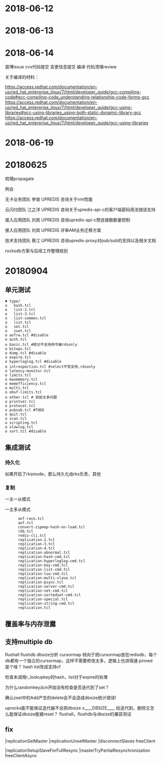 # 2018-06-12

# 2018-06-13

# 2018-06-14

苗博issue
cvs代码提交
变更信息提交
编译
代码清理review

关于编译的材料：

https://access.redhat.com/documentation/en-us/red_hat_enterprise_linux/7/html/developer_guide/gcc-compiling-code#gcc-compiling-code_understanding-relationship-code-forms-gcc
https://access.redhat.com/documentation/en-us/red_hat_enterprise_linux/7/html/developer_guide/gcc-using-libraries#gcc-using-libraries_using-both-static-dynamic-library-gcc
https://access.redhat.com/documentation/en-us/red_hat_enterprise_linux/7/html/developer_guide/gcc-using-libraries

# 2018-06-19

# 20180625

梳理propagate

例会

无卡业务团队 李俊 UPREDIS
咨询关于rmt性能

云闪付团队 江之洋 UPREDIS
咨询关于upredis-api-c的客户端密码用法错误支持

接入应用团队 刘宾 UPREDIS
咨询upredis-api-c预连接数数量控制

接入应用团队 刘宾 UPREDIS
评审AM业务迁移方案

技术支持团队 蔡江 UPREDIS
咨询upredis-proxy对pub/sub的支持以及相关文档

rocksdb方案与后续工作整理规划


# 20180904

## 单元测试

```
▼ type/
o   hash.tcl
o   list-2.tcl
o   list-3.tcl
o   list-common.tcl
o   list.tcl
o   set.tcl
o   zset.tcl
o aofrw.tcl #disable
o auth.tcl
o basic.tcl #部分不支持命令被rdsonly
o bitops.tcl
o dump.tcl #disable
o expire.tcl
o hyperloglog.tcl #disable
o introspection.tcl #select不受支持,rdsonly
o latency-monitor.tcl
o limits.tcl
o maxmemory.tcl
o memefficiency.tcl
o multi.tcl
o obuf-limits.tcl
o other.tcl # 目前太多问题
o printver.tcl
o protocol.tcl
o pubsub.tcl #TODO
o quit.tcl
o scan.tcl
o scripting.tcl
o slowlog.tcl
o sort.tcl #disable
```

## 集成测试


### 持久化

如果开启了rksmode，那么持久化由rks负责，其他

### 复制

一主一从模式

一主多从模式



```
      aof-race.tcl
      aof.tcl
      convert-zipmap-hash-on-load.tcl
      rdb.tcl
      redis-cli.tcl
      replication-2.tcl
      replication-3.tcl
      replication-4.tcl
      replication-abnormal.tcl
      replication-hash-cmd.tcl
      replication-hyperloglog-cmd.tcl
      replication-key-cmd.tcl
      replication-list-cmd.tcl
      replication-lua-cmd.tcl
      replication-multi-slave.tcl
      replication-psync.tcl
      replication-server-cmd.tcl
      replication-set-cmd.tcl
      replication-sortedset-cmd.tcl
      replication-special.tcl
      replication-string-cmd.tcl
      replication.tcl
```


## 覆盖率与内存泄露


## 支持multiple db

flushall flushdb dbsize分析
cursormap 倾向于把cursormap放在redisdb，每个db都有一个独立的cursormap，这样不需要修改太多，逻辑上也讲得通
pinned 是个啥？
hash list改成支持cf


检查未调用r_lookupkey的hash，list对于expire的处理

为什么randomkey从m开始没有检查是否迭代到了set？

确认zset中的Add产生的delete会不会造成dbsize统计错误!

uprocks能不能保证迭代器不会把dbsize x____DBSIZE____ 给迭代到，删除又怎么能保证dbsize能被reset？ flushall，flushdb与dbsize的兼容测试


## fix

|replicationSetMaster
|replicationUnsetMaster
|disconnectSlaves
    freeClient


|replicationSetupSlaveForFullResync
|masterTryPartialResynchronization
    freeClientAsync
